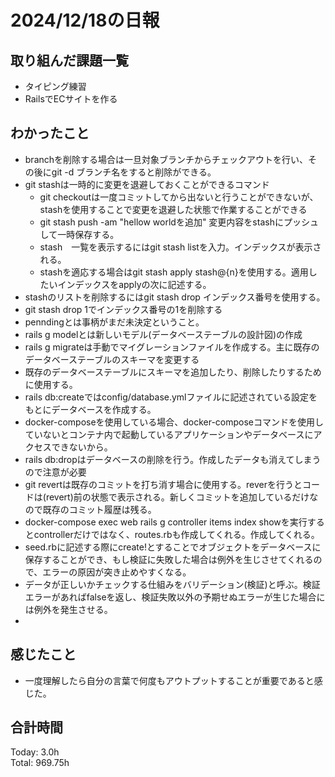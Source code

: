 # 2024/12/18の日報
## 取り組んだ課題一覧
* タイピング練習
*  RailsでECサイトを作る
## わかったこと
* branchを削除する場合は一旦対象ブランチからチェックアウトを行い、その後にgit -d ブランチ名をすると削除ができる。
* git stashは一時的に変更を退避しておくことができるコマンド
  *  git checkoutは一度コミットしてから出ないと行うことができないが、stashを使用することで変更を退避した状態で作業することができる
  *  git stash push -am "hellow worldを追加" 変更内容をstashにプッシュして一時保存する。
  *  stash　一覧を表示するにはgit stash listを入力。インデックスが表示される。
  *  stashを適応する場合はgit stash apply stash@{n}を使用する。適用したいインデックスをapplyの次に記述する。
*  stashのリストを削除するにはgit stash drop インデックス番号を使用する。
  *  git stash drop 1でインデックス番号の1を削除する
*  penndingとは事柄がまだ未決定ということ。
*  rails g modelとは新しいモデル(データベーステーブルの設計図)の作成
*  rails g migrateは手動でマイグレーションファイルを作成する。主に既存のデータベーステーブルのスキーマを変更する
  *  既存のデータベーステーブルにスキーマを追加したり、削除したりするために使用する。
*  rails db:createではconfig/database.ymlファイルに記述されている設定をもとにデータベースを作成する。
*  docker-composeを使用している場合、docker-composeコマンドを使用していないとコンテナ内で起動しているアプリケーションやデータベースにアクセスできないから。
*  rails db:dropはデータベースの削除を行う。作成したデータも消えてしまうので注意が必要
*  git revertは既存のコミットを打ち消す場合に使用する。reverを行うとコードは(revert)前の状態で表示される。新しくコミットを追加しているだけなので既存のコミット履歴は残る。
* docker-compose exec web rails g controller items index showを実行するとcontrollerだけではなく、routes.rbも作成してくれる。作成してくれる。
* seed.rbに記述する際にcreate!とすることでオブジェクトをデータベースに保存することができ、もし検証に失敗した場合は例外を生じさせてくれるので、エラーの原因が突き止めやすくなる。
* データが正しいかチェックする仕組みをバリデーション(検証)と呼ぶ。検証エラーがあればfalseを返し、検証失敗以外の予期せぬエラーが生じた場合には例外を発生させる。
*       
## 感じたこと
* 一度理解したら自分の言葉で何度もアウトプットすることが重要であると感じた。
## 合計時間  
Today: 3.0h<br>
Total: 969.75h
